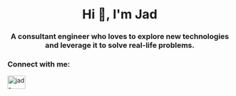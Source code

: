 <h1 align="center">Hi 👋, I'm Jad</h1>
<h3 align="center">A consultant engineer who loves to explore new technologies and leverage it to solve real-life problems.</h3>


<p align="left">
<h3 align="left">Connect with me:</h3>
<a href="https://www.linkedin.com/in/jad-ezahraoui" target="_blank"><img align="center" src="https://cdn.jsdelivr.net/npm/simple-icons@3.0.1/icons/linkedin.svg" alt="jad-ezahraoui" height="30" width="40" /></a>
</p>
